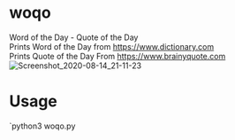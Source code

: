 # woqo
Word of the Day - Quote of the Day</br>
Prints Word of the Day from https://www.dictionary.com</br>
Prints Quote of the Day From https://www.brainyquote.com</br>
![Screenshot_2020-08-14_21-11-23](https://user-images.githubusercontent.com/50124557/90267306-f9fd8180-de72-11ea-99b8-2c1e40e519f4.png)

# Usage
`python3 woqo.py
